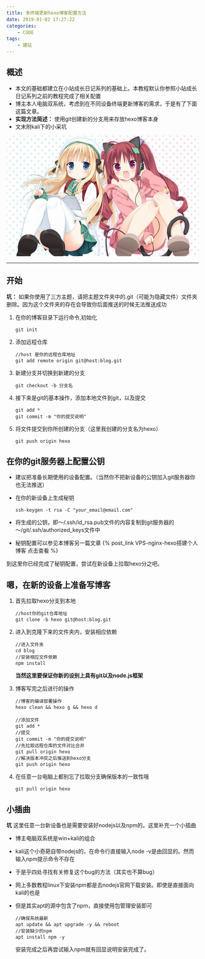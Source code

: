 ```yaml
---
title: 多终端更新hexo博客配置方法
date: 2019-01-02 17:27:22
categories: 
    - CODE
tags: 
    - 建站
---
```


## 概述

* 本文的基础都建立在小站成长日记系列的基础上。本教程默认你参照小站成长日记系列之前的教程完成了相关配置
* 博主本人电脑双系统，考虑到在不同设备终端更新博客的需求，于是有了下面这篇文章。
* **实现方法简述：** 使用git创建新的分支用来存放hexo博客本身
* 文末附kali下的小采坑

![瞎几把找的图片可爱就完事了](sample.jpg)

<!--more-->

---
## 开始

 **坑：** 如果你使用了三方主题，请把主题文件夹中的.git（可能为隐藏文件）文件夹删除。因为这个文件夹的存在会导致你后面推送的时候无法推送成功

1. 在你的博客目录下运行命令,初始化
    ```
    git init
    ```
2. 添加远程仓库
    ```
    //host 是你的远程仓库地址
    git add remote origin git@host:blog.git
    ```

3. 新建分支并切换到新建的分支
    ```
    git checkout -b 分支名
    ```
4. 接下来是git的基本操作，添加本地文件到git，以及提交
    ```
    git add *
    git commit -m "你的提交说明"
    ```

5. 将文件提交到你所创建的分支（这里我创建的分支名为hexo）
    ```
    git push origin hexo
    ```

## 在你的git服务器上配置公钥

* 建议把准备长期使用的设备配置。（当然你不把新设备的公钥加入git服务器你也无法推送）
* 在你的新设备上生成秘钥
    ```
    ssh-keygen -t rsa -C "your_email@email.com"
    ```
* 将生成的公钥，即～/.ssh/id_rsa.pub文件的内容复制到git服务器的～/git/.ssh/authorized_keys文件中
  
* 秘钥配置可以参见本博客另一篇文章 {% post_link VPS-nginx-hexo搭建个人博客 点击查看 %}

到这里你已经完成了秘钥配置，尝试在新设备上拉取hexo分之吧。


## 嗯，在新的设备上准备写博客
1. 首先拉取hexo分支到本地
    ```
    //host你的git仓库地址
    git clone -b hexo git@host:blog.git
    ```
2. 进入到克隆下来的文件夹内，安装相应依赖
    ```
    //进入文件夹
    cd blog
    //安装相应文件依赖
    npm install
    ```

    **当然这里要保证你新的设别上具有git以及node.js框架**

3. 博客写完之后进行的操作
    ```
    //博客的编译部署操作
    hexo clean && hexo g && hexo d

    //添加文件
    git add *
    //提交
    git commit -m "你的提交说明"
    //先拉取远程仓库的文件对比合并
    git pull origin hexo
    //解决版本冲突之后推送到hexo分支
    git push origin hexo
    ```
4. 在任意一台电脑上都别忘了拉取分支确保版本的一致性哦
    ```
    git pull origin hexo
    ```

## 小插曲
 **坑** 这里任意一台新设备也是需要安装好nodejs以及npm的。这里补充一个小插曲

* 博主电脑双系统是win+kali的组合

* kali这个小奇葩自带nodejs的，在命令行直接输入node -v是由回显的。然而输入npm提示命令不存在

* 于是乎四处寻找有关修复这个bug的方法（其实也不算bug）

* 网上多数教程linux下安装npm都是去nodejs官网下载安装。即使是直接面向kali的也是

* 但是其实apt的源中包含了npm，直接使用包管理安装即可
    ```
    //确保系统最新
    apt update && apt upgrade -y && reboot
    //安装缺少的npm
    apt install npm -y
    ```
    安装完成之后再尝试输入npm就有回显说明安装完成了。


